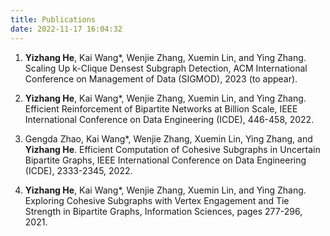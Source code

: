 ```yaml
---
title: Publications
date: 2022-11-17 16:04:32
---
```

1. **Yizhang He**, Kai Wang*, Wenjie Zhang, Xuemin Lin, and Ying Zhang. Scaling Up k-Clique Densest Subgraph Detection, ACM International Conference on Management of Data (SIGMOD), 2023 (to appear).

2.  **Yizhang He**, Kai Wang*, Wenjie Zhang, Xuemin Lin, and Ying Zhang. Efficient Reinforcement of Bipartite Networks at Billion Scale, IEEE International Conference on Data Engineering (ICDE), 446-458, 2022.

3. Gengda Zhao, Kai Wang*, Wenjie Zhang, Xuemin Lin, Ying Zhang, and  **Yizhang He**. Efficient Computation of Cohesive Subgraphs in Uncertain Bipartite Graphs, IEEE International Conference on Data Engineering (ICDE), 2333-2345, 2022.

4.  **Yizhang He**, Kai Wang*, Wenjie Zhang, Xuemin Lin, and Ying Zhang. Exploring Cohesive Subgraphs with Vertex Engagement and Tie Strength in Bipartite Graphs, Information Sciences, pages 277-296, 2021.